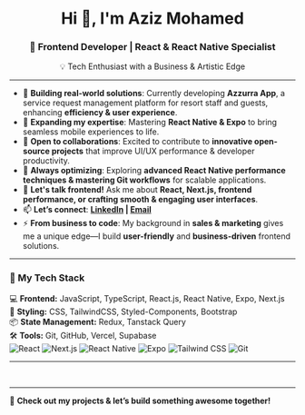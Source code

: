 <h1 align="center">Hi 👋, I'm Aziz Mohamed</h1>  
<h3 align="center">🚀 Frontend Developer | React & React Native Specialist</h3>  

<p align="center">
  💡 Tech Enthusiast with a Business & Artistic Edge  
</p>

---

- 🔭 **Building real-world solutions**: Currently developing **Azzurra App**, a service request management platform for resort staff and guests, enhancing **efficiency & user experience**.  
- 🌱 **Expanding my expertise**: Mastering **React Native & Expo** to bring seamless mobile experiences to life.  
- 👯 **Open to collaborations**: Excited to contribute to **innovative open-source projects** that improve UI/UX performance & developer productivity.  
- 🤔 **Always optimizing**: Exploring **advanced React Native performance techniques & mastering Git workflows** for scalable applications.  
- 💬 **Let's talk frontend!** Ask me about **React, Next.js, frontend performance, or crafting smooth & engaging user interfaces**.  
- 📫 **Let’s connect**: **[LinkedIn](https://www.linkedin.com/in/abdil-aziz-elgarf) | [Email](mailto:abdilaziz.m.elsayed@gmail.com)**  
- ⚡ **From business to code**: My background in **sales & marketing** gives me a unique edge—I build **user-friendly** and **business-driven** frontend solutions.
  
---

### 🚀 My Tech Stack  
💻 **Frontend:** JavaScript, TypeScript, React.js, React Native, Expo, Next.js  
🎨 **Styling:** CSS, TailwindCSS, Styled-Components, Bootstrap  
📦 **State Management:** Redux, Tanstack Query  
🛠 **Tools:** Git, GitHub, Vercel, Supabase  
![React](https://img.shields.io/badge/React-20232A?style=for-the-badge&logo=react&logoColor=61DAFB)
![Next.js](https://img.shields.io/badge/Next.js-000000?style=for-the-badge&logo=nextdotjs&logoColor=white)
![React Native](https://img.shields.io/badge/React%20Native-20232A?style=for-the-badge&logo=react&logoColor=61DAFB)
![Expo](https://img.shields.io/badge/Expo-1B1F23?style=for-the-badge&logo=expo&logoColor=white)
![Tailwind CSS](https://img.shields.io/badge/Tailwind_CSS-38B2AC?style=for-the-badge&logo=tailwind-css&logoColor=white)
![Git](https://img.shields.io/badge/Git-F05032?style=for-the-badge&logo=git&logoColor=white)

---

<!-- ### 📊 GitHub Stats -->  
<p align="center">
<!--   <img src="https://github-readme-stats.vercel.app/api?username=Aziz-Mohamed&show_icons=true&theme=radical" alt="GitHub Stats" /> -->
  <br />
<!--   <img src="https://github-readme-stats.vercel.app/api/top-langs/?username=Aziz-Mohamed&layout=compact&theme=radical" alt="Top Languages" /> -->
</p>

---

🔗 **Check out my projects & let’s build something awesome together!**  
